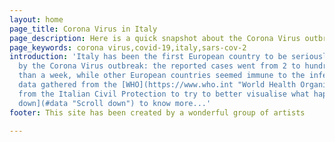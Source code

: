```yaml
---
layout: home
page_title: Corona Virus in Italy
page_description: Here is a quick snapshot about the Corona Virus outbreak in Italy
page_keywords: corona virus,covid-19,italy,sars-cov-2
introduction: 'Italy has been the first European country to be seriously affected
  by the Corona Virus outbreak: the reported cases went from 2 to hundreds in less
  than a week, while other European countries seemed immune to the infection. We use
  data gathered from the [WHO](https://www.who.int "World Health Organization") and
  from the Italian Civil Protection to try to better visualise what happened. [Scroll
  down](#data "Scroll down") to know more...'
footer: This site has been created by a wonderful group of artists

---
```

